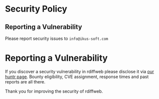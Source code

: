 # Security Policy

## Reporting a Vulnerability

Please report security issues to `info@ikus-soft.com`


# Reporting a Vulnerability

If you discover a security vulnerability in rdiffweb please disclose it via [our huntr page](https://huntr.dev/repos/ikus060/rdiffweb/). Bounty eligibility, CVE assignment, response times and past reports are all there.

Thank you for improving the security of rdiffweb.